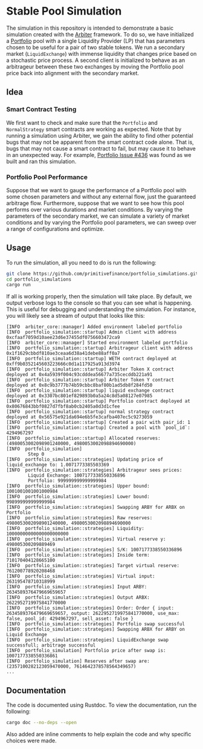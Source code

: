 # Stable Pool Simulation

The simulation in this repository is intended to demonstrate a basic simulation created with the [Arbiter](http://https://github.com/primitivefinance/arbiter) framework.
To do so, we have initialized a [Portfolio](https://github.com/primitivefinance/portfolio) pool with a single Liquidity Provider (LP) that has parameters chosen to be useful for a pair of two stable tokens.
We run a secondary market (`LiquidExchange`) with immense liquidity that changes price based on a stochastic price process.
A second client is initialized to behave as an arbitrageur between these two exchanges by moving the Portfolio pool price back into alignment with the secondary market. 

## Idea

### Smart Contract Testing

We first want to check and make sure that the `Portfolio` and `NormalStrategy` smart contracts are working as expected.
Note that by running a simulation using Arbiter, we gain the ability to find other potential bugs that may not be apparent from the smart contract code alone.
That is, bugs that may not cause a smart contract to fail, but may cause it to behave in an unexpected way.
For example, [Portfolio Issue #436](https://github.com/primitivefinance/portfolio/issues/436) was found as we built and ran this simulation.

### Portfolio Pool Performance

Suppose that we want to gauge the performance of a Portfolio pool with some chosen parameters and without any external flow, just the guaranteed arbitrage flow.
Furthermore, suppose that we want to see how this pool performs over various durations and market conditions.
By varying the parameters of the secondary market, we can simulate a variety of market conditions and by varying the Portfolio pool parameters, we can sweep over a range of configurations and optimize.

## Usage

To run the simulation, all you need to do is run the following:
```bash
git clone https://github.com/primitivefinance/portfolio_simulations.git
cd portfolio_simulations
cargo run
```
If all is working properly, then the simulation will take place.
By default, we output verbose logs to the console so that you can see what is happening.
This is useful for debugging and understanding the simulation.
For instance, you will likely see a stream of output that looks like this:
```
[INFO  arbiter_core::manager] Added environment labeled portfolio
[INFO  portfolio_simulation::startup] Admin client with address 0xcfaaf7059d10aee23d6e37455df0756603472ca9
[INFO  arbiter_core::manager] Started environment labeled portfolio
[INFO  portfolio_simulation::startup] Arbitrageur client with address 0x1f1629cbbdf810ae3ceaa6d38a41debe88aff0a7
[INFO  portfolio_simulation::startup] WETH contract deployed at 0xff9b0352145603223666c0d1a117925a913d3974
[INFO  portfolio_simulation::startup] Arbiter Token X contract deployed at 0x4a5939f004c93cdddea56677a735cecddb221a91
[INFO  portfolio_simulation::startup] Arbiter Token Y contract deployed at 0x8c9b3777b74b59cbbc8baf80b1ad5db8f284fd50
[INFO  portfolio_simulation::startup] liquid exchange contract deployed at 0x3307bc801ef829893b0a5a24c8d5a08127e07985
[INFO  portfolio_simulation::startup] Portfolio contract deployed at 0x80676843bbf0827d7fbf8ab0cb2405a0d3d1cfee
[INFO  portfolio_simulation::startup] normal strategy contract deployed at 0x56575e921da694e6b5fe3cafba407ec5c9273059
[INFO  portfolio_simulation::startup] Created a pair with pair_id: 1
[INFO  portfolio_simulation::startup] Created a pool with `pool_id`: 4294967297
[INFO  portfolio_simulation::startup] Allocated reserves: (4980053002098901240000, 4980053002098894690000)
[INFO  portfolio_simulation] 
        Step 0
[INFO  portfolio_simulation::strategies] Updating price of liquid_exchange to: 1.0071773385503369
[INFO  portfolio_simulation::strategies] Arbitrageur sees prices:
        Liquid Exchange: 1007177338550336896
        Portfolio: 999999999999999984
[INFO  portfolio_simulation::strategies] Upper bound: 1001001001001000984
[INFO  portfolio_simulation::strategies] Lower bound: 998999999999999984
[INFO  portfolio_simulation::strategies] Swapping ARBY for ARBX on Portfolio
[INFO  portfolio_simulation::strategies] Raw reserves: 4980053002098901240000, 4980053002098894690000
[INFO  portfolio_simulation::strategies] Liquidity: 10000000000000000000000
[INFO  portfolio_simulation::strategies] Virtual reserve y: 498005300209889469
[INFO  portfolio_simulation::strategies] S/K: 1007177338550336896
[INFO  portfolio_simulation::strategies] Inside term: 710170404128665100
[INFO  portfolio_simulation::strategies] Target virtual reserve: 761200778920208468
[INFO  portfolio_simulation::strategies] Virtual input: 263195478710318999
[INFO  portfolio_simulation::strategies] Input ARBY: 2634589376479669659657
[INFO  portfolio_simulation::strategies] Output ARBX: 2622952719975841770000
[INFO  portfolio_simulation::strategies] Order: Order { input: 2634589376479669659657, output: 2622952719975841770000, use_max: false, pool_id: 4294967297, sell_asset: false }
[INFO  portfolio_simulation::strategies] Portfolio swap successful
[INFO  portfolio_simulation::strategies] Swapping ARBX for ARBY on Liquid Exchange
[INFO  portfolio_simulation::strategies] LiquidExchange swap successfull; arbitrage successful
[INFO  portfolio_simulation] Portfolio price after swap is: 1007177338550336861
[INFO  portfolio_simulation] Reserves after swap are: (2357100282123059470000, 7614642378578564349657)
...
```

## Documentation

The code is documented using Rustdoc.
To view the documentation, run the following: 
```bash
cargo doc --no-deps --open
```
Also added are inline comments to help explain the code and why specific choices were made.